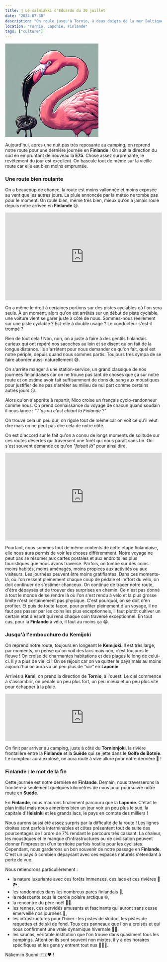 ```yaml
---
title: 🍬 Le salmiakki d'Eduardo du 30 juillet
date: "2024-07-30"
description: "On roule jusqu'à Tornio, à deux doigts de la mer Baltique et de la Suède !"
location: "Tornio, Laponie, Finlande"
tags: ["culture"]
---
```


![Salmiakki d'Eduardo](../salmiakki_eduardo.png)

Aujourd'hui, après une nuit pas très reposante au camping, on reprend notre route pour une dernière journée en **Finlande** ! On suit la direction du sud en empruntant de nouveau la **E75**. Chose assez surprenante, le revêtement du jour est excellent. On bascule tout de même sur la vieille route car elle est bien moins empruntée. 

### Une route bien roulante
On a beaucoup de chance, la route est moins vallonnée et moins exposée au vent que les autres jours. La pluie annoncée par la météo ne tombe pas pour le moment. On roule bien, même très bien, mieux qu'on a jamais roulé depuis notre arrivée en **Finlande** 😃.
 
<div style="width: 100%; height: 0; position: relative; padding-bottom: 56%;"><iframe src="https://giphy.com/embed/sH06IAgCCWxQk" style="top: 0; left: 0; width: 100%; height: 100%; position: absolute; border: 0;" allowfullscreen scrolling="no" allow="encrypted-media;" class="giphy-embed"></iframe></div> 

On a même le droit à certaines portions sur des pistes cyclables où l'on sera seuls. À un moment, alors qu'on est arrêtés sur un début de piste cyclable, une voiture vient se garer juste à côté de nous. Sommes-nous réellement sur une piste cyclable ? Est-elle à double usage ? Le conducteur s'est-il trompé ?

Rien de tout cela ! Non, non, on a juste à faire à des gentils finlandais curieux qui ont repéré nos sacoches au loin et se disent qu'on fait de la longue distance. Ils s'arrêtent pour nous demander ce qu'on fait, quel est notre périple, depuis quand nous sommes partis. Toujours très sympa de se faire aborder aussi naturellement 😅.

On s'arrête manger à une station-service, un grand classique de nos journées finlandaises car on ne trouve pas tant de choses que ça sur notre route et on estime avoir fait suffisamment de dons du sang aux moustiques pour justifier de ne pas s'arrêter au milieu de nul part comme certains autres jours 😏.

Alors qu'on s'apprête à repartir, Nico croise un français cyclo-randonneur comme nous. On prend connaissance du voyage de chacun quand soudain il nous lance : *"T'as vu c'est chiant la Finlande ?"*

On trouve cela un peu dur, on rigole tout de même car on voit ce qu'il veut dire mais on ne peut pas dire cela de notre côté. 

On est d'accord sur le fait qu'on a connu de longs moments de solitude sur ces routes désertes qui traversent une forêt qui nous paraît sans fin. On s'est souvent demandé ce qu'on *"faisait là"* pour ainsi dire.

<div style="width: 100%; height: 0; position: relative; padding-bottom: 56%;"><iframe src="https://giphy.com/embed/mxXPuScIwPwK2oyD6i" style="top: 0; left: 0; width: 100%; height: 100%; position: absolute; border: 0;" allowfullscreen scrolling="no" allow="encrypted-media;" class="giphy-embed"></iframe></div> 

Pourtant, nous sommes tout de même contents de cette étape finlandaise, elle nous aura permis de voir les choses différemment. Notre voyage ne peut pas se résumer aux cartes postales et aux endroits les plus touristiques que nous avons traversé. Parfois, on tombe sur des coins moins habités, moins aménagés, moins propices aux activités ou aux visiteurs. Les journées peuvent être moins gratifiantes. Dans ces moments-là, où l'on ressent pleinement chaque coup de pédale et l'effort du vélo, on doit continuer de s'estimer chanceux. On continue de tracer notre route, d'être dépaysés et de trouver des surprises en chemin. Ce n'est pas donné à tout le monde de se rendre là où l'on s'est rendu à vélo et la plus grosse limite n'est certainement pas physique. C'est pourquoi, on se doit d'en profiter. Et puis de toute façon, pour profiter pleinement d'un voyage, il ne faut pas passer par les coins les plus exceptionnels, il faut plutôt cultiver un certain état d'esprit qui rend chaque coin traversé exceptionnel. En tout cas, pour la **Finlande** à vélo, il faut au moins ça 😂.

### Jusqu'à l'embouchure du Kemijoki
On reprend notre route, toujours en longeant le 
**Kemijoki**. Il est très large, par moments, on pense qu'on voit des lacs mais non, c'est toujours le fleuve ! On croise de charmantes habitations et des plages le long de celui-ci. Il y a plus de vie ici ! On se réjouit car on va quitter le pays mais au moins aujourd'hui on aura vu un peu plus de *"vie"* en **Laponie**.

Arrivés à **Kemi**, on prend la direction de **Tornio**, à l'ouest. Le ciel commence à s'assombrir, on pédale un peu plus fort, un peu mieux et un peu plus vite pour échapper à la pluie.

<div style="left: 0; width: 100%; height: 152px; position: relative;"><iframe src="https://open.spotify.com/embed/track/5W3cjX2J3tjhG8zb6u0qHn?utm_source=oembed" style="top: 0; left: 0; width: 100%; height: 100%; position: absolute; border: 0;" allowfullscreen allow="clipboard-write; encrypted-media; fullscreen; picture-in-picture;"></iframe></div>

On finit par arriver au camping, juste à côté du **Tornionjoki**, la rivière frontalière entre la **Finlande** et la **Suède** qui se jette dans le **Golfe de Botnie**. Le compteur aura explosé, on aura roulé à vive allure pour notre dernière 🤗 !

### Finlande : le mot de la fin
Cette journée est notre dernière en **Finlande**. Demain, nous traverserons la frontière à seulement quelques kilomètres de nous pour poursuivre notre route en **Suède**. 

En **Finlande**, nous n'aurons finalement parcouru que la **Laponie**. C'était le plan initial mais nous aimerions bien un jour voir un peu plus le sud, la capitale d'**Helsinki** et les grands lacs, le pays en compte des milliers !

Nous aurons aussi été assez surpris par la difficulté de la route ! Les lignes droites sont parfois interminables et côtes présentent tout de suite des pourcentages de l'ordre de 7% rendant le parcours très cassant. La chaleur, les moustiques et le manque d'infrastructures ou de civilisation peuvent donner l'impression d'un territoire parfois hostile pour les cyclistes. Cependant, nous garderons un bon souvenir de notre passage en **Finlande**. C'est un pays ô combien dépaysant avec ces espaces naturels s'étendant à perte de vue.

Nous retiendrons particulièrement :

- la nature luxuriante avec ces forêts immenses, ces lacs et ces rivières 🌲🏞️,
- les randonnées dans les nombreux parcs finlandais 🥾,
- la redescente sous le cercle polaire arctique 🌐,
- la rencontre du père noël 🎅🏼.
- les rennes, ces cervidés amusants et fascinants qui auront sans cesse émerveillé nos journées 🦌,
- les infrastructures pour l'hiver : les pistes de skidoo, les pistes de raquettes et de ski de fond. Tous ces panneaux que l'on a croisés et qui nous confirment une vraie dynamique hivernale 🏂🏼.
- les saunas, véritable institution que l'on trouve dans quasiment tous les campings. Attention ils sont souvent non mixtes, il y a des horaires spécifiques et les gens y entrent tout nus 🧖🏼‍♂️.

Näkemiin Suomi 🇫🇮♥️ !
